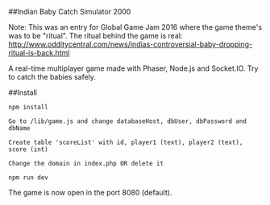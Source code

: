 ##Indian Baby Catch Simulator 2000

Note: This was an entry for Global Game Jam 2016 where the game theme's was to be "ritual". The ritual behind the game is real: http://www.odditycentral.com/news/indias-controversial-baby-dropping-ritual-is-back.html

A real-time multiplayer game made with Phaser, Node.js and Socket.IO. Try to catch the babies safely.

##Install
```
npm install

Go to /lib/game.js and change databaseHost, dbUser, dbPassword and dbName

Create table 'scoreList' with id, player1 (text), player2 (text), score (int)

Change the domain in index.php OR delete it

npm run dev
```

The game is now open in the port 8080 (default).
